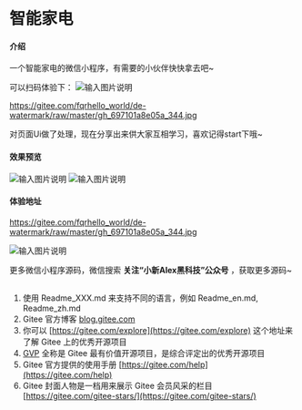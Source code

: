 # 智能家电

#### 介绍
一个智能家电的微信小程序，有需要的小伙伴快快拿去吧~

可以扫码体验下：
![输入图片说明](https://gitee.com/fqrhello_world/de-watermark/raw/master/gh_697101a8e05a_344.jpg)

 https://gitee.com/fqrhello_world/de-watermark/raw/master/gh_697101a8e05a_344.jpg

对页面Ui做了处理，现在分享出来供大家互相学习，喜欢记得start下哦~


#### 效果预览
![输入图片说明](https://foruda.gitee.com/images/1677666780542738053/68e0b925_10746571.png "1.png")
![输入图片说明](https://foruda.gitee.com/images/1677666789988672652/6e6641e4_10746571.png "2.png")

#### 体验地址
https://gitee.com/fqrhello_world/de-watermark/raw/master/gh_697101a8e05a_344.jpg

![输入图片说明](https://gitee.com/fqrhello_world/de-watermark/raw/master/gh_697101a8e05a_344.jpg)

更多微信小程序源码，微信搜索  **关注“小新Alex黑科技”公众号** ，获取更多源码~
##

1.  使用 Readme\_XXX.md 来支持不同的语言，例如 Readme\_en.md, Readme\_zh.md
2.  Gitee 官方博客 [blog.gitee.com](https://blog.gitee.com)
3.  你可以 [https://gitee.com/explore](https://gitee.com/explore) 这个地址来了解 Gitee 上的优秀开源项目
4.  [GVP](https://gitee.com/gvp) 全称是 Gitee 最有价值开源项目，是综合评定出的优秀开源项目
5.  Gitee 官方提供的使用手册 [https://gitee.com/help](https://gitee.com/help)
6.  Gitee 封面人物是一档用来展示 Gitee 会员风采的栏目 [https://gitee.com/gitee-stars/](https://gitee.com/gitee-stars/)
